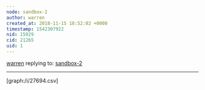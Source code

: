 ```yaml
---
node: sandbox-2
author: warren
created_at: 2018-11-15 18:52:02 +0000
timestamp: 1542307922
nid: 15029
cid: 21265
uid: 1
---
```




[warren](../profile/warren) replying to: [sandbox-2](../wiki/sandbox-2)

----
[graph:/i/27694.csv]
